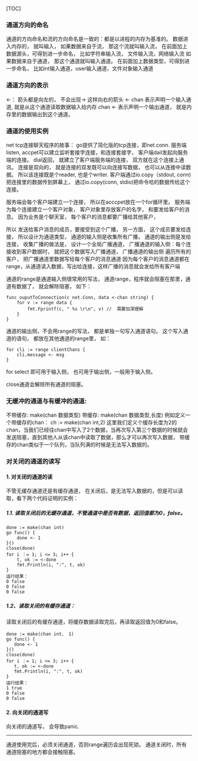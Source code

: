 [TOC]
### 通道方向的命名
通道的方向命名和流的方向命名是一致的：都是以进程的内存为基准的。 
数据进入内存的， 就叫输入， 
如果数据来自于流， 那这个流就叫输入流，
在前面加上数据源头，可得到进一步命名， 比如字符串输入流， 文件输入流，网络输入流
如果数据来自于通道， 那这个通道就叫输入通道。
在前面加上数据类型，可得到进一步命名， 
比如int输入通道，user输入通道，文件对象输入通道

### 通道方向的表示
<-： 箭头都是向左的， 不会出现-> 这样向右的箭头
<- chan 表示声明一个输入通道,  就是从这个通道读取数据输入给内存
chan <- 表示声明一个输出通道， 就是内存里的数据输出到这个通道。


### 通道的使用实例
net tcp连接聊天程序的故事：
go提供了简化版的tcp连接，即net.conn. 
服务端listen, accpet可以建立监听套接字连接，和连接套接字， 客户端dail发起向服务端的连接。 
dial返回， 就建立了客户端服务端的连接， 双方就在这个连接上通讯。 
连接是双向的， 就是连接的双发既可以向连接写数据， 也可以从连接中读数据。 
所以该连接既是个reader, 也是个writer. 
客户端通过io.copy（stdout, conn) 把连接里的数据传到屏幕上， 
通过io.copy(conn, stdio)把命令哈的数据传给这个连接。

服务端会每个客户端建立一个连接， 所以在acccpet放在一个for循环里。 
服务端为每个连接建立一个客户对象， 客户对象里存放客户的名字， 和要发给客户的消息。 因为业务是个聊天室， 每个客户的消息都要广播给其他客户， 

所以 发送给客户消息的成员，要接受到这个广播， 
另一方面， 这个成员要发给连接， 所以设计为通道类型， 通道的输入侧是收集所有广播， 通道的输出侧是发给连接，
收集广播的做法是， 
设计一个全局广播通道， 
广播通道的输入侧：每个连接收到客户数据时， 就把这个数据写入广播通道， 
广播通道的输出侧 遍历所有的客户， 把广播通道里数据写给每个客户的消息通道
因为每个客户的消息通道都在range，从通道读入数据，写出给连接，这样广播的消息就会发给所有客户端

通道的range是通道输入侧很常用的写法， 通道range，程序就会阻塞在那里，通道有数据了， 就会解除阻塞， 如下：
```
func ouputToConnection(c net.Conn, data <-chan string) {
	for v := range data {
		fmt.Fprintf(c, " %s \r\n", v) //  需要加深理解
	}
}
```
通道的输出侧，不会用range的写法， 都是单独一句写入通道语句。 这个写入通道的语句， 都放在其他通道的range里， 如：
```
for cli := range clientChans {
	cli.message <- msg
}
```
for select 即可用于输入侧， 也可用于输出侧，一般用于输入侧。 

close通道会解除所有通道的阻塞。 


### 无缓冲的通道与有缓冲的通道:
不带缓存:
make(chan 数据类型)
带缓存:
make(chan 数据类型,长度)
例如定义一个带缓存的chan： ch := make(chan int,2) 
这里我们定义个缓存长度为2的chan，当我们已经往chan中写入了2个数据，当再次写入第三个数据的时候就会发送阻塞，直到其他人从该chan中读取了数据，那么才可以再次写入数据，
带缓存的chan类似于一个队列，当队列满的时候是无法写入数据的。


### 对关闭的通道的读写
#### 1. 对关闭的通道的读 
不管无缓存通道还是有缓存通道， 在关闭后，是无法写入数据的，但是可以读取，看下两个代码证明的实例：
##### 1.1. 读取关闭后的无缓存通道，不管通道中是否有数据，返回值都为0，false。
```
done := make(chan int)
go func() {
    done <- 1
}()
close(done)
for i ：= 1; i <= 3; i++ {
    t, ok := <-done
    fmt.Println(i, ":", t, ok)
}
运行结果：
0 false
0 false
0 false
```
##### 1.2、读取关闭的有缓存通道：
读取关闭后的有缓存通道，将缓存数据读取完后，再读取返回值为0和false。
```
done := make(chan int， 1)
go func() {
   done <- 1
}()
close(done)
for i ：= 1; i <= 3; i++ {
   t, ok := <-done
   fmt.Println(i, ":", t, ok)
}
运行结果：
1 true
0 false
0 false
```

#### 2. 向关闭的通道写
向关闭的通道写， 会导致panic. 

---
通道使用完后，必须关闭通道，否则range遍历会出现死锁。
通道关闭时，所有通道阻塞的地方都会接触阻塞。 